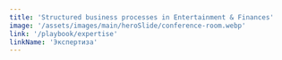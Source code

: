 ```yaml
---
title: 'Structured business processes in Entertainment & Finances'
image: '/assets/images/main/heroSlide/conference-room.webp'
link: '/playbook/expertise'
linkName: 'Экспертиза'
---
```

